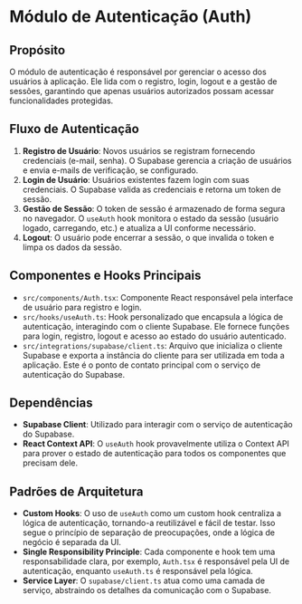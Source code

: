 # Módulo de Autenticação (Auth)

## Propósito

O módulo de autenticação é responsável por gerenciar o acesso dos usuários à aplicação. Ele lida com o registro, login, logout e a gestão de sessões, garantindo que apenas usuários autorizados possam acessar funcionalidades protegidas.

## Fluxo de Autenticação

1.  **Registro de Usuário**: Novos usuários se registram fornecendo credenciais (e-mail, senha). O Supabase gerencia a criação de usuários e envia e-mails de verificação, se configurado.
2.  **Login de Usuário**: Usuários existentes fazem login com suas credenciais. O Supabase valida as credenciais e retorna um token de sessão.
3.  **Gestão de Sessão**: O token de sessão é armazenado de forma segura no navegador. O `useAuth` hook monitora o estado da sessão (usuário logado, carregando, etc.) e atualiza a UI conforme necessário.
4.  **Logout**: O usuário pode encerrar a sessão, o que invalida o token e limpa os dados da sessão.

## Componentes e Hooks Principais

-   `src/components/Auth.tsx`: Componente React responsável pela interface de usuário para registro e login.
-   `src/hooks/useAuth.ts`: Hook personalizado que encapsula a lógica de autenticação, interagindo com o cliente Supabase. Ele fornece funções para login, registro, logout e acesso ao estado do usuário autenticado.
-   `src/integrations/supabase/client.ts`: Arquivo que inicializa o cliente Supabase e exporta a instância do cliente para ser utilizada em toda a aplicação. Este é o ponto de contato principal com o serviço de autenticação do Supabase.

## Dependências

-   **Supabase Client**: Utilizado para interagir com o serviço de autenticação do Supabase.
-   **React Context API**: O `useAuth` hook provavelmente utiliza o Context API para prover o estado de autenticação para todos os componentes que precisam dele.

## Padrões de Arquitetura

-   **Custom Hooks**: O uso de `useAuth` como um custom hook centraliza a lógica de autenticação, tornando-a reutilizável e fácil de testar. Isso segue o princípio de separação de preocupações, onde a lógica de negócio é separada da UI.
-   **Single Responsibility Principle**: Cada componente e hook tem uma responsabilidade clara, por exemplo, `Auth.tsx` é responsável pela UI de autenticação, enquanto `useAuth.ts` é responsável pela lógica.
-   **Service Layer**: O `supabase/client.ts` atua como uma camada de serviço, abstraindo os detalhes da comunicação com o Supabase. 